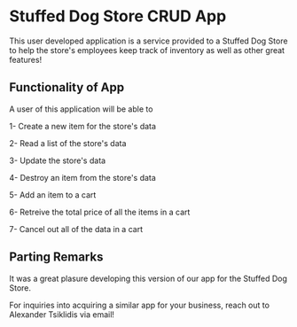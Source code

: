 # Stuffed Dog Store CRUD App

This user developed application is a service provided to a Stuffed Dog Store to help the store's employees keep track of inventory as well as other great features!

## Functionality of App

A user of this application will be able to

1- Create a new item for the store's data

2- Read a list of the store's data

3- Update the store's data

4- Destroy an item from the store's data

5- Add an item to a cart

6- Retreive the total price of all the items in a cart

7- Cancel out all of the data in a cart

## Parting Remarks

It was a great plasure developing this version of our app for the Stuffed Dog Store.

For inquiries into acquiring a similar app for your business, reach out to Alexander Tsiklidis via email!
